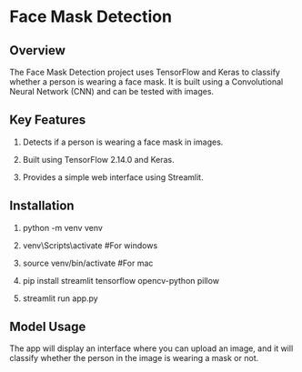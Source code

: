 # Face Mask Detection

## Overview

The Face Mask Detection project uses TensorFlow and Keras to classify whether a person is wearing a face mask. It is built using a Convolutional Neural Network (CNN) and can be tested with images.

## Key Features

1. Detects if a person is wearing a face mask in images.

2. Built using TensorFlow 2.14.0 and Keras.

3. Provides a simple web interface using Streamlit.

## Installation

1. python -m venv venv

2. venv\Scripts\activate #For windows

3. source venv/bin/activate #For mac

4. pip install streamlit tensorflow opencv-python pillow

5. streamlit run app.py

## Model Usage

The app will display an interface where you can upload an image, and it will classify whether the person in the image is wearing a mask or not.
